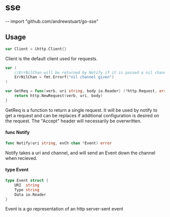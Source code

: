 # sse
--
    import "github.com/andrewstuart/go-sse"


## Usage

```go
var Client = &http.Client{}
```
Client is the default client used for requests.

```go
var (
	//ErrNilChan will be returned by Notify if it is passed a nil channel
	ErrNilChan = fmt.Errorf("nil channel given")
)
```

```go
var GetReq = func(verb, uri string, body io.Reader) (*http.Request, error) {
	return http.NewRequest(verb, uri, body)
}
```
GetReq is a function to return a single request. It will be used by notify to
get a request and can be replaces if additional configuration is desired on the
request. The "Accept" header will necessarily be overwritten.

#### func  Notify

```go
func Notify(uri string, evCh chan *Event) error
```
Notify takes a uri and channel, and will send an Event down the channel when
recieved.

#### type Event

```go
type Event struct {
	URI  string
	Type string
	Data io.Reader
}
```

Event is a go representation of an http server-sent event
